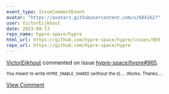 ```yaml
---
event_type: IssueCommentEvent
avatar: "https://avatars.githubusercontent.com/u/684162?"
user: VictorEijkhout
date: 2023-09-13
repo_name: hypre-space/hypre
html_url: https://github.com/hypre-space/hypre/issues/965
repo_url: https://github.com/hypre-space/hypre
---
```


<a href='https://github.com/VictorEijkhout' target='_blank'>VictorEijkhout</a> commented on issue <a href='https://github.com/hypre-space/hypre/issues/965' target='_blank'>hypre-space/hypre#965</a>.

<small>You meant to write `HYPRE_ENABLE_SHARED` (without the `D`).... Works. Thanks....</small>

<a href='https://github.com/hypre-space/hypre/issues/965' target='_blank'>View Comment</a>
